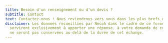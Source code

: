 ```yaml
---
title: Besoin d'un renseignement ou d'un devis ?
subtitle: Contact
text: Contactez-nous ! Nous reviendrons vers vous dans les plus brefs délais.
disclaimer: Les données recueillies par Necoh dans le cadre de ce formulaire
  serviront exclusivement à apporter une réponse. à votre demande de contact et
  ne seront pas conservées au-delà de la durée de cet échange.
---
```

